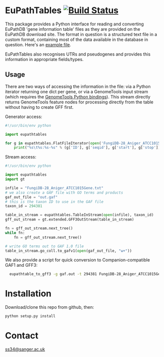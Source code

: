 # EuPathTables [![Build Status](https://api.travis-ci.org/sanger-pathogens/eupathtables.svg)](https://travis-ci.org/sanger-pathogens/eupathtables)
This package provides a Python interface for reading and converting EuPathDB 'gene information table' files as they are provided on the EuPathDB download site. The format in question is a structured text file in a custom format, containing most of the data available in the database in question. Here's an [example file](http://fungidb.org/common/downloads/release-28/Aniger_ATCC1015/txt/FungiDB-28_Aniger_ATCC1015Gene.txt).

EuPathTables also recognises UTRs and pseudogenes and provides this information in appropriate fields/types.

## Usage
There are two ways of accessing the information in the file: via a Python iterator returning one dict per gene, or via a GenomeTools input stream (which requires the [GenomeTools Python bindings](https://github.com/genometools/genometools/tree/master/gtpython)). This stream directly returns GenomeTools feature nodes for processing directly from the table without having to create GFF first.

Generator access:
```Python
#!/usr/bin/env python

import eupathtables

for g in eupathtables.FlatFileIterator(open('FungiDB-28_Aniger_ATCC1015Gene.txt')):
    print("%s\t%s:%s-%s" % (g['ID'], g['seqid'], g['start'], g['stop']))
```

Stream access:
```Python
#!/usr/bin/env python

import eupathtables
import gt

infile = "FungiDB-28_Aniger_ATCC1015Gene.txt"
# we also create a GAF file with GO terms and products
gaf_out_file = "out.gaf"
# this is the taxon ID to use in the GAF file
taxon_id = 294381

table_in_stream = eupathtables.TableInStream(open(infile), taxon_id)
gff_out_stream = gt.extended.GFF3OutStream(table_in_stream)

fn = gff_out_stream.next_tree()
while fn:
    fn = gff_out_stream.next_tree()

# write GO terms out to GAF 1.0 file
table_in_stream.go_coll.to_gafv1(open(gaf_out_file, "w+"))
```

We also provide a script for quick conversion to Companion-compatible GAF1 and GFF3:

```bash
  eupathtable_to_gff3 -g gaf.out -t 294381 FungiDB-28_Aniger_ATCC1015Gene.txt  > out.gff3
```

# Installation
Download/clone this repo from github, then:
```bash
python setup.py install
```

# Contact
ss34@sanger.ac.uk
